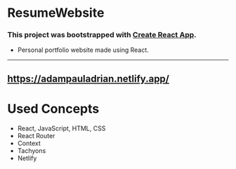 # ResumeWebsite
### This project was bootstrapped with [Create React App](https://github.com/facebook/create-react-app).
- Personal portfolio website made using React.
---
https://adampauladrian.netlify.app/
---
# Used Concepts
- React, JavaScript, HTML, CSS
- React Router
- Context
- Tachyons
- Netlify
